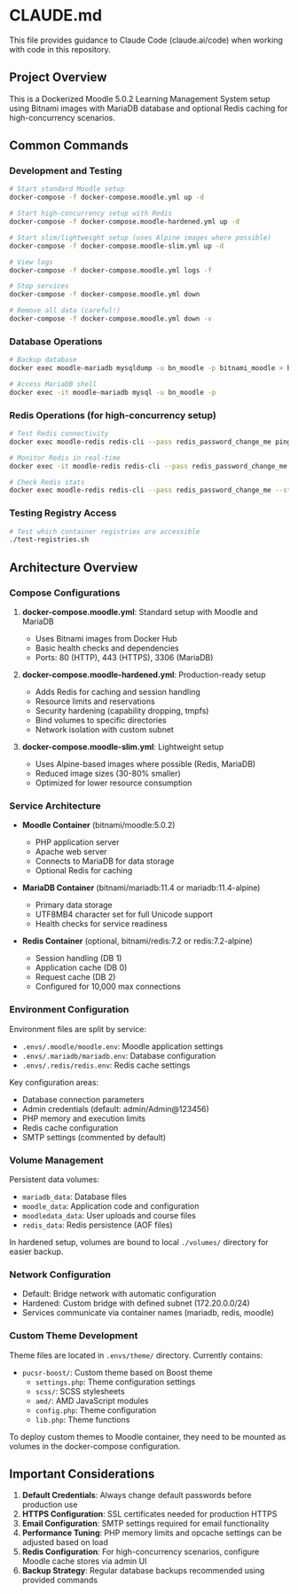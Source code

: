 # CLAUDE.md

This file provides guidance to Claude Code (claude.ai/code) when working with code in this repository.

## Project Overview

This is a Dockerized Moodle 5.0.2 Learning Management System setup using Bitnami images with MariaDB database and optional Redis caching for high-concurrency scenarios.

## Common Commands

### Development and Testing

```bash
# Start standard Moodle setup
docker-compose -f docker-compose.moodle.yml up -d

# Start high-concurrency setup with Redis
docker-compose -f docker-compose.moodle-hardened.yml up -d

# Start slim/lightweight setup (uses Alpine images where possible)
docker-compose -f docker-compose.moodle-slim.yml up -d

# View logs
docker-compose -f docker-compose.moodle.yml logs -f

# Stop services
docker-compose -f docker-compose.moodle.yml down

# Remove all data (careful!)
docker-compose -f docker-compose.moodle.yml down -v
```

### Database Operations

```bash
# Backup database
docker exec moodle-mariadb mysqldump -u bn_moodle -p bitnami_moodle > backup.sql

# Access MariaDB shell
docker exec -it moodle-mariadb mysql -u bn_moodle -p
```

### Redis Operations (for high-concurrency setup)

```bash
# Test Redis connectivity
docker exec moodle-redis redis-cli --pass redis_password_change_me ping

# Monitor Redis in real-time
docker exec -it moodle-redis redis-cli --pass redis_password_change_me monitor

# Check Redis stats
docker exec moodle-redis redis-cli --pass redis_password_change_me --stat
```

### Testing Registry Access

```bash
# Test which container registries are accessible
./test-registries.sh
```

## Architecture Overview

### Compose Configurations

1. **docker-compose.moodle.yml**: Standard setup with Moodle and MariaDB
   - Uses Bitnami images from Docker Hub
   - Basic health checks and dependencies
   - Ports: 80 (HTTP), 443 (HTTPS), 3306 (MariaDB)

2. **docker-compose.moodle-hardened.yml**: Production-ready setup
   - Adds Redis for caching and session handling
   - Resource limits and reservations
   - Security hardening (capability dropping, tmpfs)
   - Bind volumes to specific directories
   - Network isolation with custom subnet

3. **docker-compose.moodle-slim.yml**: Lightweight setup
   - Uses Alpine-based images where possible (Redis, MariaDB)
   - Reduced image sizes (30-80% smaller)
   - Optimized for lower resource consumption

### Service Architecture

- **Moodle Container** (bitnami/moodle:5.0.2)
  - PHP application server
  - Apache web server
  - Connects to MariaDB for data storage
  - Optional Redis for caching

- **MariaDB Container** (bitnami/mariadb:11.4 or mariadb:11.4-alpine)
  - Primary data storage
  - UTF8MB4 character set for full Unicode support
  - Health checks for service readiness

- **Redis Container** (optional, bitnami/redis:7.2 or redis:7.2-alpine)
  - Session handling (DB 1)
  - Application cache (DB 0)
  - Request cache (DB 2)
  - Configured for 10,000 max connections

### Environment Configuration

Environment files are split by service:
- `.envs/.moodle/moodle.env`: Moodle application settings
- `.envs/.mariadb/mariadb.env`: Database configuration
- `.envs/.redis/redis.env`: Redis cache settings

Key configuration areas:
- Database connection parameters
- Admin credentials (default: admin/Admin@123456)
- PHP memory and execution limits
- Redis cache configuration
- SMTP settings (commented by default)

### Volume Management

Persistent data volumes:
- `mariadb_data`: Database files
- `moodle_data`: Application code and configuration
- `moodledata_data`: User uploads and course files
- `redis_data`: Redis persistence (AOF files)

In hardened setup, volumes are bound to local `./volumes/` directory for easier backup.

### Network Configuration

- Default: Bridge network with automatic configuration
- Hardened: Custom bridge with defined subnet (172.20.0.0/24)
- Services communicate via container names (mariadb, redis, moodle)

### Custom Theme Development

Theme files are located in `.envs/theme/` directory. Currently contains:
- `pucsr-boost/`: Custom theme based on Boost theme
  - `settings.php`: Theme configuration settings
  - `scss/`: SCSS stylesheets
  - `amd/`: AMD JavaScript modules
  - `config.php`: Theme configuration
  - `lib.php`: Theme functions

To deploy custom themes to Moodle container, they need to be mounted as volumes in the docker-compose configuration.

## Important Considerations

1. **Default Credentials**: Always change default passwords before production use
2. **HTTPS Configuration**: SSL certificates needed for production HTTPS
3. **Email Configuration**: SMTP settings required for email functionality
4. **Performance Tuning**: PHP memory limits and opcache settings can be adjusted based on load
5. **Redis Configuration**: For high-concurrency scenarios, configure Moodle cache stores via admin UI
6. **Backup Strategy**: Regular database backups recommended using provided commands